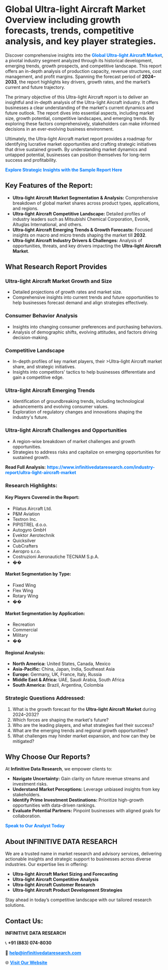 <h1>Global Ultra-light Aircraft Market Overview including growth forecasts, trends, competitive analysis, and key player strategies.</h1>
<p>
Discover comprehensive insights into the 
<a href="https://www.infinitivedataresearch.com/industry-report/ultra-light-aircraft-market" rel="dofollow" style="color: #007BFF; text-decoration: none;"><strong>Global Ultra-light Aircraft Market</strong></a>, a pivotal industry segment analyzed through its historical development, emerging trends, growth prospects, and competitive landscape. This report offers an in-depth analysis of production capacity, revenue structures, cost management, and profit margins. Spanning the forecast period of <strong>2024–2033</strong>, the report highlights key drivers, growth rates, and the market’s current and future trajectory.
</p>
<p>
The primary objective of this Ultra-light Aircraft report is to deliver an insightful and in-depth analysis of the Ultra-light Aircraft industry. It offers businesses a clear understanding of the market's current dynamics and future outlook. The report dives into essential aspects, including market size, growth potential, competitive landscapes, and emerging trends. By exploring these factors comprehensively, stakeholders can make informed decisions in an ever-evolving business environment.
</p>
<p>
Ultimately, the Ultra-light Aircraft market report provides a roadmap for identifying lucrative market opportunities and crafting strategic initiatives that drive sustained growth. By understanding market dynamics and untapped potential, businesses can position themselves for long-term success and profitability.
</p>
<p>
<a href="https://www.infinitivedataresearch.com/request-sample/reportId=105069" style="color: #007BFF; text-decoration: none;"><strong>Explore Strategic Insights with the Sample Report Here</strong></a>
</p>

<h2>Key Features of the Report:</h2>
<ul>
<li><strong>Ultra-light Aircraft Market Segmentation & Analysis:</strong> Comprehensive breakdown of global market shares across product types, applications, and regions.</li>
<li><strong>Ultra-light Aircraft Competitive Landscape:</strong> Detailed profiles of industry leaders such as Mitsubishi Chemical Corporation, Evonik, Altuglas International, and others.</li>
<li><strong>Ultra-light Aircraft Emerging Trends & Growth Forecasts:</strong> Focused insights on macro and micro trends shaping the market till <strong>2032</strong>.</li>
<li><strong>Ultra-light Aircraft Industry Drivers & Challenges:</strong> Analysis of opportunities, threats, and key drivers impacting the <strong>Ultra-light Aircraft Market</strong>.</li>
</ul>

<h2>What Research Report Provides</h2>
<h3>Ultra-light Aircraft Market Growth and Size</h3>
<ul>
<li>Detailed projections of growth rates and market size.</li>
<li>Comprehensive insights into current trends and future opportunities to help businesses forecast demand and align strategies effectively.</li>
</ul>

<h3>Consumer Behavior Analysis</h3>
<ul>
<li>Insights into changing consumer preferences and purchasing behaviors.</li>
<li>Analysis of demographic shifts, evolving attitudes, and factors driving decision-making.</li>
</ul>

<h3>Competitive Landscape</h3>
<ul>
<li>In-depth profiles of key market players, their >Ultra-light Aircraft market share, and strategic initiatives.</li>
<li>Insights into competitors' tactics to help businesses differentiate and gain a competitive edge.</li>
</ul>

<h3>Ultra-light Aircraft Emerging Trends</h3>
<ul>
<li>Identification of groundbreaking trends, including technological advancements and evolving consumer values.</li>
<li>Exploration of regulatory changes and innovations shaping the industry's future.</li>
</ul>

<h3>Ultra-light Aircraft Challenges and Opportunities</h3>
<ul>
<li>A region-wise breakdown of market challenges and growth opportunities.</li>
<li>Strategies to address risks and capitalize on emerging opportunities for sustained growth.</li>
</ul>
<p><strong>Read Full Analysis:</strong> <a href="https://www.infinitivedataresearch.com/industry-report/ultra-light-aircraft-market" rel="dofollow" style="color: #007BFF; text-decoration: none;"><strong>https://www.infinitivedataresearch.com/industry-report/ultra-light-aircraft-market</strong></a></p>
<h3>Research Highlights:</h3>
<h4>Key Players Covered in the Report:</h4>
<ul><li>Pilatus Aircraft Ltd.</li><li>P&amp;M Aviation</li><li>Textron Inc.</li><li>PIPISTREL d.o.o.</li><li>Autogyro GmbH</li><li>Evektor Aerotechnik</li><li>Quicksilver</li><li>CubCrafters</li><li>Aeropro s.r.o.</li><li>Costruzioni Aeronautiche TECNAM S.p.A.</li><li>��</li></ul>
<h4>Market Segmentation by Type:</h4>
<ul><li>Fixed Wing</li><li>Flex Wing</li><li>Rotary Wing</li><li>��</li></ul>
<h4>Market Segmentation by Application:</h4>
<ul><li>Recreation</li><li>Commercial</li><li>Military</li><li>��</li></ul>

<h4>Regional Analysis:</h4>
<ul>
<li><strong>North America:</strong> United States, Canada, Mexico</li>
<li><strong>Asia-Pacific:</strong> China, Japan, India, Southeast Asia</li>
<li><strong>Europe:</strong> Germany, UK, France, Italy, Russia</li>
<li><strong>Middle East & Africa:</strong> UAE, Saudi Arabia, South Africa</li>
<li><strong>South America:</strong> Brazil, Argentina, Colombia</li>
</ul>

<h3>Strategic Questions Addressed:</h3>
<ol>
<li>What is the growth forecast for the <strong>Ultra-light Aircraft Market</strong> during 2024–2032?</li>
<li>Which forces are shaping the market's future?</li>
<li>Who are the leading players, and what strategies fuel their success?</li>
<li>What are the emerging trends and regional growth opportunities?</li>
<li>What challenges may hinder market expansion, and how can they be mitigated?</li>
</ol>

<h2>Why Choose Our Reports?</h2>
<p>At <strong>Infinitive Data Research</strong>, we empower clients to:</p>
<ul>
<li><strong>Navigate Uncertainty:</strong> Gain clarity on future revenue streams and investment risks.</li>
<li><strong>Understand Market Perceptions:</strong> Leverage unbiased insights from key stakeholders.</li>
<li><strong>Identify Prime Investment Destinations:</strong> Prioritize high-growth opportunities with data-driven rankings.</li>
<li><strong>Evaluate Potential Partners:</strong> Pinpoint businesses with aligned goals for collaboration.</li>
</ul>
<p><a href="https://www.infinitivedataresearch.com/industry-report/ultra-light-aircraft-market" rel="dofollow" style="color: #007BFF; text-decoration: none;"><strong>Speak to Our Analyst Today</strong></a></p>

<h2>About INFINITIVE DATA RESEARCH</h2>
<p>We are a trusted name in market research and advisory services, delivering actionable insights and strategic support to businesses across diverse industries. Our expertise lies in offering:</p>
<ul>
<li><strong>Ultra-light Aircraft Market Sizing and Forecasting</strong></li>
<li><strong>Ultra-light Aircraft Competitive Analysis</strong></li>
<li><strong>Ultra-light Aircraft Customer Research</strong></li>
<li><strong>Ultra-light Aircraft Product Development Strategies</strong></li>
</ul>
<p>Stay ahead in today’s competitive landscape with our tailored research solutions.</p>

<h2>Contact Us:</h2>
<p><strong>INFINITIVE DATA RESEARCH</strong></p>
<p>📞 <strong>+91 (883) 074-8030</strong></p>
<p>📧 <strong><a href="mailto:help@infinitivedataresearch.com" style="color: #007BFF;">help@infinitivedataresearch.com</a></strong></p>
<p>🌐 <strong><a href="https://www.infinitivedataresearch.com" rel="dofollow" style="color: #007BFF;">Visit Our Website</a></strong></p>